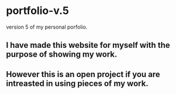 # portfolio-v.5
version 5 of my personal porfolio.

## I have made this website for myself with the purpose of showing my work.
## However this is an open project if you are intreasted in using pieces of my work.
